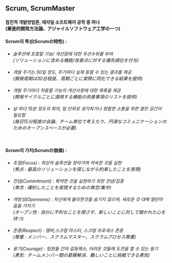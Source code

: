 <h2>Scrum, ScrumMaster</h2>
<h4>
점진적 개발방법론, 애자일 소프트웨어 공학 중 하나<br>
(漸進的開発方法論、アジャイルソフトウェア工学の一つ)
</h4> 


<h4>
Scrum의 특성(Scrumの特性) : 
</h4>
<h6> 
 
 - 솔루션에 포함할 기능/ 개선점에 대한 우선수위를 부여<br>
 (ソリューションに含める機能/改善点に対する優先順位を付与)<br><br> 
 - 개발 주기는 30일 정도, 주기마다 실제 동할 수 있는 결과를 제공<br>
 (開発周期は30日程度、周期ごとに実際に同化できる結果を提供)<br><br> 
 - 개발 주기마다 적용할 기능의 개선사항에 대한 목록을 제공<br>
 (開発サイクルごとに適用する機能の改善事項のリストを提供)<br><br> 
 - 날 마다 15분 정도의 회의, 팀 단위로 생각하거나 원할한 소통을 위한 열린 공간이 필요함<br>
 (毎日15分程度の会議、チーム単位で考えたり、円滑なコミュニケーションのためのオープンスペースが必要)<br><br> 
       
</h6>  

<h4>
Scrum의 가치(Scrumの価値) : 
</h4>
<h6> 
 
 - 초점(Focus) : 최상의 솔루션을 찾아가며 약속한 것을 실현<br>
 (焦点 : 最高のソリューションを探しながら約束したことを実現)<br><br> 
 - 전념(Commitment) : 확약한 것을 실현하기 위한 전념/집중<br>
 (専念 : 確約したことを実現するための専念/集中)<br><br> 
 - 개방성(Openness) : 자신에게 불리한것을 숨기지 않으며, 새로운 것 대해 열린마음을 가지기<br>
 (オープン性 : 自分に不利なことを隠さず、新しいことに対して開かれた心を持つ)<br><br> 
 - 존중(Respect) : 멤버,스크럼 마스터, 스크럼 프로세스 존중<br>
 (尊重 : メンバー、スクラムマスター、スクラムプロセス尊重)<br><br> 
 - 용기(Courage) : 팀원들 간의 갈등해소, 어려운 것들에 도전을 할 수 있는 용기<br>
 (勇気 : チームメンバー間の葛藤解消、難しいことに挑戦できる勇気)<br><br>
 
</h6>  
